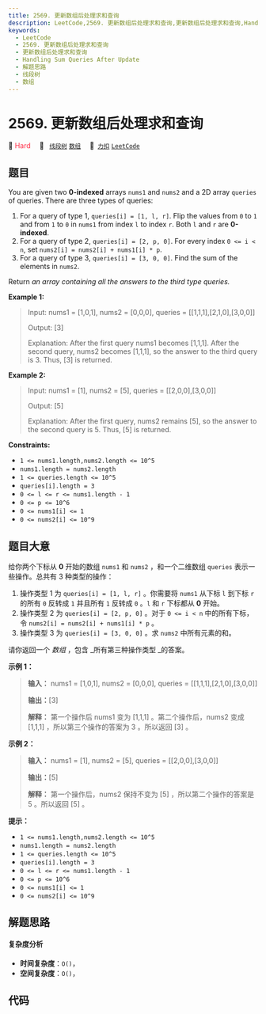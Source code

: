 ```yaml
---
title: 2569. 更新数组后处理求和查询
description: LeetCode,2569. 更新数组后处理求和查询,更新数组后处理求和查询,Handling Sum Queries After Update,解题思路,线段树,数组
keywords:
  - LeetCode
  - 2569. 更新数组后处理求和查询
  - 更新数组后处理求和查询
  - Handling Sum Queries After Update
  - 解题思路
  - 线段树
  - 数组
---
```


# 2569. 更新数组后处理求和查询

🔴 <font color=#ff334b>Hard</font>&emsp; 🔖&ensp; [`线段树`](/tag/segment-tree.md) [`数组`](/tag/array.md)&emsp; 🔗&ensp;[`力扣`](https://leetcode.cn/problems/handling-sum-queries-after-update) [`LeetCode`](https://leetcode.com/problems/handling-sum-queries-after-update)

## 题目

You are given two **0-indexed** arrays `nums1` and `nums2` and a 2D array
`queries` of queries. There are three types of queries:

  1. For a query of type 1, `queries[i] = [1, l, r]`. Flip the values from `0` to `1` and from `1` to `0` in `nums1` from index `l` to index `r`. Both `l` and `r` are **0-indexed**.
  2. For a query of type 2, `queries[i] = [2, p, 0]`. For every index `0 <= i < n`, set `nums2[i] = nums2[i] + nums1[i] * p`.
  3. For a query of type 3, `queries[i] = [3, 0, 0]`. Find the sum of the elements in `nums2`.

Return _an array containing all the answers to the third type  queries._



**Example 1:**

> Input: nums1 = [1,0,1], nums2 = [0,0,0], queries = [[1,1,1],[2,1,0],[3,0,0]]
> 
> Output: [3]
> 
> Explanation: After the first query nums1 becomes [1,1,1]. After the second query, nums2 becomes [1,1,1], so the answer to the third query is 3. Thus, [3] is returned.

**Example 2:**

> Input: nums1 = [1], nums2 = [5], queries = [[2,0,0],[3,0,0]]
> 
> Output: [5]
> 
> Explanation: After the first query, nums2 remains [5], so the answer to the second query is 5. Thus, [5] is returned.

**Constraints:**

  * `1 <= nums1.length,nums2.length <= 10^5`
  * `nums1.length = nums2.length`
  * `1 <= queries.length <= 10^5`
  * `queries[i].length = 3`
  * `0 <= l <= r <= nums1.length - 1`
  * `0 <= p <= 10^6`
  * `0 <= nums1[i] <= 1`
  * `0 <= nums2[i] <= 10^9`


## 题目大意

给你两个下标从 **0**  开始的数组 `nums1` 和 `nums2` ，和一个二维数组 `queries` 表示一些操作。总共有 3 种类型的操作：

  1. 操作类型 1 为 `queries[i] = [1, l, r]` 。你需要将 `nums1` 从下标 `l` 到下标 `r` 的所有 `0` 反转成 `1` 并且所有 `1` 反转成 `0` 。`l` 和 `r` 下标都从 **0**  开始。
  2. 操作类型 2 为 `queries[i] = [2, p, 0]` 。对于 `0 <= i < n` 中的所有下标，令 `nums2[i] = nums2[i] + nums1[i] * p` 。
  3. 操作类型 3 为 `queries[i] = [3, 0, 0]` 。求 `nums2` 中所有元素的和。

请你返回一个 _数组_ ，包含 _所有第三种操作类型  _的答案。



**示例 1：**

> 
> 
> 
> 
> 
> **输入：** nums1 = [1,0,1], nums2 = [0,0,0], queries = [[1,1,1],[2,1,0],[3,0,0]]
> 
> **输出：**[3]
> 
> **解释：** 第一个操作后 nums1 变为 [1,1,1] 。第二个操作后，nums2 变成 [1,1,1] ，所以第三个操作的答案为 3 。所以返回 [3] 。
> 
> 

**示例 2：**

> 
> 
> 
> 
> 
> **输入：** nums1 = [1], nums2 = [5], queries = [[2,0,0],[3,0,0]]
> 
> **输出：**[5]
> 
> **解释：** 第一个操作后，nums2 保持不变为 [5] ，所以第二个操作的答案是 5 。所以返回 [5] 。
> 
> 



**提示：**

  * `1 <= nums1.length,nums2.length <= 10^5`
  * `nums1.length = nums2.length`
  * `1 <= queries.length <= 10^5`
  * `queries[i].length = 3`
  * `0 <= l <= r <= nums1.length - 1`
  * `0 <= p <= 10^6`
  * `0 <= nums1[i] <= 1`
  * `0 <= nums2[i] <= 10^9`


## 解题思路

#### 复杂度分析

- **时间复杂度**：`O()`，
- **空间复杂度**：`O()`，

## 代码

```javascript

```
